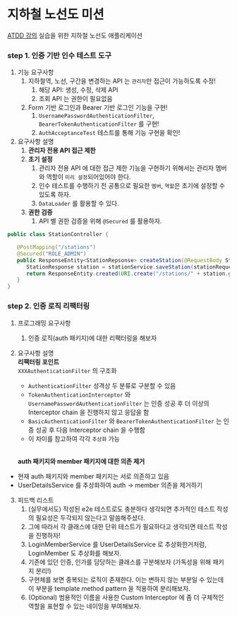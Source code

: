 # 지하철 노선도 미션
[ATDD 강의](https://edu.nextstep.camp/c/R89PYi5H) 실습을 위한 지하철 노선도 애플리케이션

### step 1. 인증 기반 인수 테스트 도구
1. 기능 요구사항
   1. 지하철역, 노선, 구간을 변경하는 API 는 `관리자`만 접근이 가능하도록 수정!
      1. 해당 API: 생성, 수정, 삭제 API
      2. 조회 API 는 권한이 필요없음
   2. Form 기반 로그인과 Bearer 기반 로그인 기능을 구현!
      1. `UsernamePasswordAuthenticationFilter`, `BearerTokenAuthenticationFilter` 를 구현!
      2. `AuthAcceptanceTest` 테스트를 통해 기능 구현을 확인!
2. 요구사항 설명
   1. **관리자 전용 API 접근 제한**
   2. **초기 설정**
      1. 관리자 전용 API 에 대한 접근 제한 기능을 구현하기 위해서는 관리자 멤버와 역할이 `미리 설정`되어있어야 한다.
      2. 인수 테스트를 수행하기 전 공통으로 필요한 `멤버`, `역할`은 초기에 설정할 수 있도록 하자.
      3. `DataLoader` 를 활용할 수 있다.
   3. **권한 검증**
      1. API 별 권한 검증을 위해 `@Secured` 를 활용하자.
```java
public class StationController {

   @PostMapping("/stations")
   @Secured("ROLE_ADMIN")
   public ResponseEntity<StationRepsonse> createStation(@RequestBody StationRequest stationRequest) {
      StationResponse station = stationService.saveStation(stationRequest);
      return ResponseEntity.created(URI.create("/stations/" + station.getId())).body(station);
   }
}
```

### step 2. 인증 로직 리팩터링
1. 프로그래밍 요구사항
   1. 인증 로직(auth 패키지)에 대한 리팩터링을 해보자
2. 요구사항 설명 
   <br> **리팩터링 포인트** <br>
   `XXXAuthenticationFilter` 의 구조화
   - `AuthenticationFilter` 성격상 두 분류로 구분할 수 있음
   - `TokenAuthenticationInterceptor` 와 `UsernamePasswordAuthenticationFilter` 는 인증 성공 후 더 이상의 Interceptor chain 을 진행하지 않고 응답을 함
   - `BasicAuthenticationFilter` 와 `BearerTokenAuthenticationFilter` 는 인증 성공 후 다음 Interceptor chain 을 수행함
   - 이 차이를 참고하여 각각 `추상화` 가능

    <br>**auth 패키지와 member 패키지에 대한 의존 제거**
  - 현재 auth 패키지와 member 패키지는 서로 의존하고 있음
  - UserDetailsService 를 추상화하여 auth -> member 의존을 제거하기

3. 피드백 리스트
   1. (실무에서도) 작성된 e2e 테스트로도 충분하다 생각되면 추가적인 테스트 작성의 필요성은 두각되지 않는다고 말씀해주셨다. 
   2. 그에 따라서 각 클래스에 대한 단위 테스트가 필요하다고 생각되면 테스트 작성을 진행하자!
   3. LoginMemberService 를 UserDetailsService 로 추상화한거처럼, LoginMember 도 추상화를 해보자.
   4. 기존에 있던 인증, 인가를 담당하는 클래스를 구분해보자 (가독성을 위해 패키지 분리!)
   5. 구현체를 보면 중복되는 로직이 존재한다. 이는 변하지 않는 부분일 수 있는데 이 부분을 template method pattern 을 적용하여 분리해보자.
   6. (Optional) 범용적인 이름을 사용한 Custom Interceptor 에 좀 더 구체적인 역할을 표현할 수 있는 네이밍을 부여해보자.